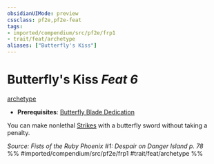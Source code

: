 ```yaml
---
obsidianUIMode: preview
cssclass: pf2e,pf2e-feat
tags:
- imported/compendium/src/pf2e/frp1
- trait/feat/archetype
aliases: ["Butterfly's Kiss"]
---
```

# Butterfly's Kiss  *Feat 6*  
[archetype](archetype.md)  

- **Prerequisites**: [Butterfly Blade Dedication](butterfly-blade-dedication-frp1.md)

You can make nonlethal [Strikes](strike.md) with a butterfly sword without taking a penalty.

*Source: Fists of the Ruby Phoenix #1: Despair on Danger Island p. 78*  
%% #imported/compendium/src/pf2e/frp1 #trait/feat/archetype %%